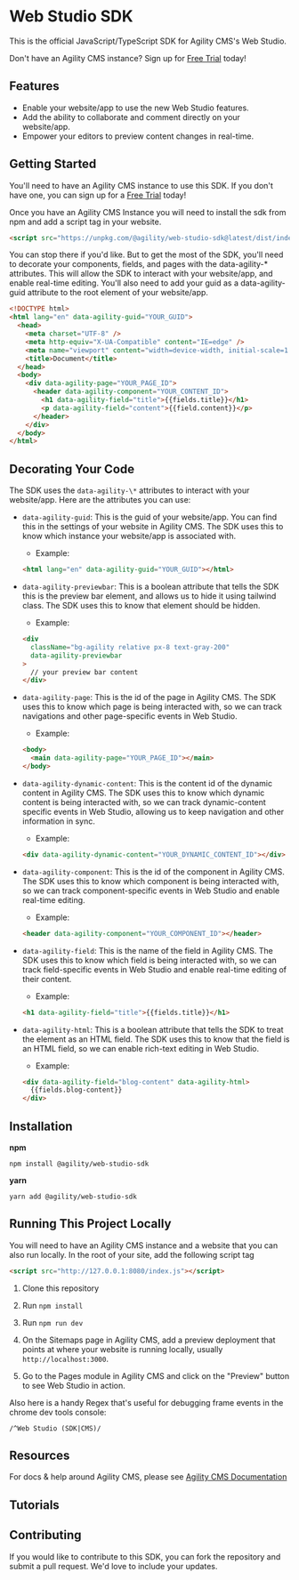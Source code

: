 # Web Studio SDK

This is the official JavaScript/TypeScript SDK for Agility CMS's Web Studio.

Don't have an Agility CMS instance? Sign up for [Free Trial](https://agilitycms.com/free) today!

## Features

- Enable your website/app to use the new Web Studio features.
- Add the ability to collaborate and comment directly on your website/app.
- Empower your editors to preview content changes in real-time.

## Getting Started

You'll need to have an Agility CMS instance to use this SDK. If you don't have one, you can sign up for a [Free Trial](https://agilitycms.com/free) today!

Once you have an Agility CMS Instance you will need to install the sdk from npm and add a script tag in your website.

```html
<script src="https://unpkg.com/@agility/web-studio-sdk@latest/dist/index.js"></script>
```

You can stop there if you'd like. But to get the most of the SDK, you'll need to decorate your components, fields, and pages with the data-agility-\* attributes. This will allow the SDK to interact with your website/app, and enable real-time editing. You'll also need to add your guid as a data-agility-guid attribute to the root element of your website/app.

```html
<!DOCTYPE html>
<html lang="en" data-agility-guid="YOUR_GUID">
  <head>
    <meta charset="UTF-8" />
    <meta http-equiv="X-UA-Compatible" content="IE=edge" />
    <meta name="viewport" content="width=device-width, initial-scale=1.0" />
    <title>Document</title>
  </head>
  <body>
    <div data-agility-page="YOUR_PAGE_ID">
      <header data-agility-component="YOUR_CONTENT_ID">
        <h1 data-agility-field="title">{{fields.title}}</h1>
        <p data-agility-field="content">{{field.content}}</p>
      </header>
    </div>
  </body>
</html>
```

## Decorating Your Code

The SDK uses the `data-agility-\*` attributes to interact with your website/app. Here are the attributes you can use:

- `data-agility-guid`: This is the guid of your website/app. You can find this in the settings of your website in Agility CMS. The SDK uses this to know which instance your website/app is associated with.
  - Example:
  ```html
  <html lang="en" data-agility-guid="YOUR_GUID"></html>
  ```
- `data-agility-previewbar`: This is a boolean attribute that tells the SDK this is the preview bar element, and allows us to hide it using tailwind class. The SDK uses this to know that element should be hidden.

  - Example:

  ```html
  <div
    className="bg-agility relative px-8 text-gray-200"
    data-agility-previewbar
  >
    // your preview bar content
  </div>
  ```

- `data-agility-page`: This is the id of the page in Agility CMS. The SDK uses this to know which page is being interacted with, so we can track navigations and other page-specific events in Web Studio.

  - Example:

  ```html
  <body>
    <main data-agility-page="YOUR_PAGE_ID"></main>
  </body>
  ```

- `data-agility-dynamic-content`: This is the content id of the dynamic content in Agility CMS. The SDK uses this to know which dynamic content is being interacted with, so we can track dynamic-content specific events in Web Studio, allowing us to keep navigation and other information in sync.
  - Example:
  ```html
  <div data-agility-dynamic-content="YOUR_DYNAMIC_CONTENT_ID"></div>
  ```
- `data-agility-component`: This is the id of the component in Agility CMS. The SDK uses this to know which component is being interacted with, so we can track component-specific events in Web Studio and enable real-time editing.
  - Example:
  ```html
  <header data-agility-component="YOUR_COMPONENT_ID"></header>
  ```
- `data-agility-field`: This is the name of the field in Agility CMS. The SDK uses this to know which field is being interacted with, so we can track field-specific events in Web Studio and enable real-time editing of their content.
  - Example:
  ```html
  <h1 data-agility-field="title">{{fields.title}}</h1>
  ```
- `data-agility-html`: This is a boolean attribute that tells the SDK to treat the element as an HTML field. The SDK uses this to know that the field is an HTML field, so we can enable rich-text editing in Web Studio.
  - Example:
  ```html
  <div data-agility-field="blog-content" data-agility-html>
    {{fields.blog-content}}
  </div>
  ```

## Installation

**npm**

```
npm install @agility/web-studio-sdk
```

**yarn**

```
yarn add @agility/web-studio-sdk
```

## Running This Project Locally

You will need to have an Agility CMS instance and a website that you can also run locally. In the root of your site, add the following script tag

```html
<script src="http://127.0.0.1:8080/index.js"></script>
```

1. Clone this repository

2. Run `npm install`

3. Run `npm run dev`

4. On the Sitemaps page in Agility CMS, add a preview deployment that points at where your website is running locally, usually `http://localhost:3000`.

5. Go to the Pages module in Agility CMS and click on the "Preview" button to see Web Studio in action.

Also here is a handy Regex that's useful for debugging frame events in the chrome dev tools console:

```regex
/^Web Studio (SDK|CMS)/
```

## Resources

For docs & help around Agility CMS, please see [Agility CMS Documentation](https://help.agilitycms.com/hc/en-us)

## Tutorials

## Contributing

If you would like to contribute to this SDK, you can fork the repository and submit a pull request. We'd love to include your updates.
